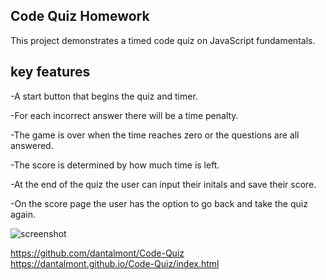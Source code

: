 
Code Quiz Homework
----------------------------------
This project demonstrates a timed code quiz on JavaScript fundamentals.

key features
--------------------------
-A start button that begins the quiz and timer.

-For each incorrect answer there will be a time penalty.

-The game is over when the time reaches zero or the questions are all answered.

-The score is determined by how much time is left.

-At the end of the quiz the user can input their initals and save their score.

-On the score page the user has the option to go back and take the quiz again.

![screenshot](https://user-images.githubusercontent.com/62626932/82131552-5681cf80-97a4-11ea-8199-dee7b749bc29.png)

https://github.com/dantalmont/Code-Quiz
https://dantalmont.github.io/Code-Quiz/index.html
